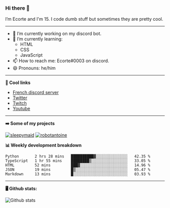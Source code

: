### Hi there 👋
I’m Ecorte and I'm 15.
I code dumb stuff but sometimes they are pretty cool.

-------

- 🔭 I’m currently working on my discord bot.
- 🌱 I’m currently learning:
     - HTML
     - CSS
     - JavaScript
- 📫 How to reach me: Ecorte#0003 on discord.
- 😄 Pronouns: he/him

-------

**🔗 Cool links**

- [French discord server](https://discord.gg/8bpy2PC)
- [Twitter](https://twitter.com/Ecorteyt)
- [Twitch](https://www.twitch.tv/ecorte)
- [Youtube](https://www.youtube.com/channel/UCOLeHMtMSE4w6jpFGh1AAdA)

-------

**➡️ Some of my projects**

[![sleepymaid](https://github-readme-stats.vercel.app/api/pin/?username=Le-monde-d-Ecorte&repo=sleepymaid&theme=dark)](https://github.com/Le-monde-d-Ecorte/sleepymaid)
[![robotantoine](https://github-readme-stats.vercel.app/api/pin/?username=Le-monde-d-Ecorte&repo=robotantoine&theme=dark)](https://github.com/Le-monde-d-Ecorte/robotantoine)

**📊 Weekly development breakdown**

<!--START_SECTION:waka-->
```text
Python       2 hrs 28 mins   ██████████▓░░░░░░░░░░░░░░   42.35 % 
TypeScript   1 hr 55 mins    ████████▒░░░░░░░░░░░░░░░░   33.05 % 
HTML         52 mins         ███▓░░░░░░░░░░░░░░░░░░░░░   14.96 % 
JSON         19 mins         █▒░░░░░░░░░░░░░░░░░░░░░░░   05.47 % 
Markdown     13 mins         █░░░░░░░░░░░░░░░░░░░░░░░░   03.93 % 
```
<!--END_SECTION:waka-->

-------

**🖥️ Github stats:**

![Github stats](https://github-readme-stats.vercel.app/api?username=Ecorte&theme=dark&count_private=true)
